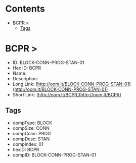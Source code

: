 



Contents
========

* [BCPR > ](#bcpr--)
	* [Tags](#tags)

# BCPR > 

- ID: BLOCK-CONN-PROG-STAN-01
- Hex ID: BCPR
- Name: 
- Description: 
- Long Link: [http://oom.lt/BLOCK-CONN-PROG-STAN-01](http://oom.lt/BLOCK-CONN-PROG-STAN-01)
- Short Link: [http://oom.lt/BCPR](http://oom.lt/BCPR)

## Tags

- oompType: BLOCK
- oompSize: CONN
- oompColor: PROG
- oompDesc: STAN
- oompIndex: 01
- hexID: BCPR
- oompID: BLOCK-CONN-PROG-STAN-01
